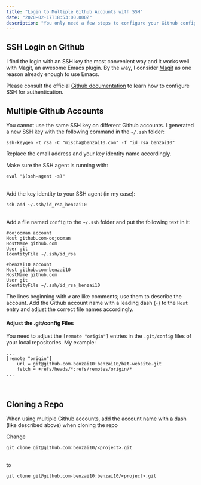 ```yaml
---
title: "Login to Multiple Github Accounts with SSH"
date: "2020-02-17T18:53:00.000Z"
description: "You only need a few steps to configure your Github configuration in your repositories to use a specific SSH key."
---
```


SSH Login on Github
---
I find the login with an SSH key the most convenient way and it works well with Magit, an awesome Emacs plugin. By the way, I consider [Magit](https://magit.vc/) as one reason already enough to use Emacs.

Please consult the official [Github documentation](https://help.github.com/en/github/authenticating-to-github/connecting-to-github-with-ssh) to learn how to configure SSH for authentication.

Multiple Github Accounts
---
You cannot use the same SSH key on different Github accounts. I generated a new SSH key with the following command in the `~/.ssh` folder:

	ssh-keygen -t rsa -C "mischa@benzai10.com" -f "id_rsa_benzai10"

Replace the email address and your key identity name accordingly.

Make sure the SSH agent is running with:

	eval "$(ssh-agent -s)"
	
&nbsp;  
Add the key identity to your SSH agent (in my case):

	ssh-add ~/.ssh/id_rsa_benzai10
	
&nbsp;  
Add a file named `config` to the `~/.ssh` folder and put the following text in it:

	#oojooman account
	Host github.com-oojooman
	HostName github.com
	User git
	IdentityFile ~/.ssh/id_rsa

	#benzai10 account
	Host github.com-benzai10
	HostName github.com
	User git
	IdentityFile ~/.ssh/id_rsa_benzai10

The lines beginning with `#` are like comments; use them to describe the account. Add the Github account name with a leading dash (`-`) to the `Host` entry and adjust the correct file names accordingly.

#### Adjust the .git/config Files
You need to adjust the `[remote "origin"]` entries in the `.git/config` files of your local repositories. My example:

	...
	[remote "origin"]
		url = git@github.com-benzai10:benzai10/bzt-website.git
		fetch = +refs/heads/*:refs/remotes/origin/*
	...
	
&nbsp;  

Cloning a Repo
---
When using multiple Github accounts, add the account name with a dash (like described above) when cloning the repo

Change

	git clone git@github.com:benzai10/<project>.git

&nbsp;  
to

	git clone git@github.com-benzai10:benzai10/<project>.git
	
&nbsp;  
&nbsp;  
